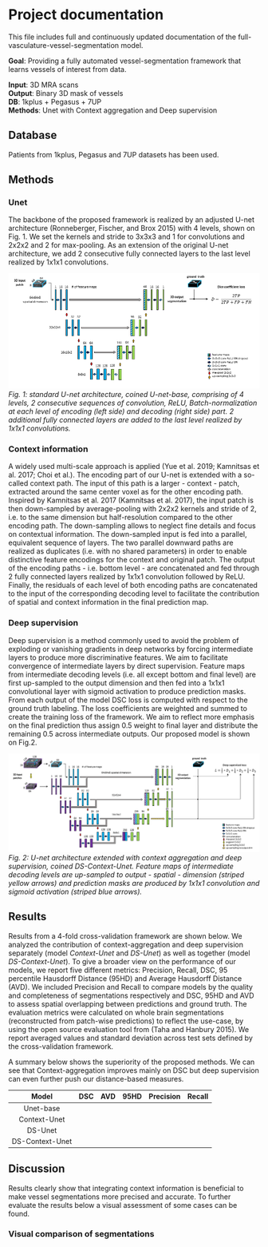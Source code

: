 # Project documentation

This file includes full and continuously updated documentation of the full-vasculature-vessel-segmentation model.

**Goal**: Providing a fully automated vessel-segmentation framework that learns vessels of interest from data.

**Input**: 3D MRA scans <br />
**Output**: Binary 3D mask of vessels <br />
**DB**: 1kplus + Pegasus + 7UP <br />
**Methods**: Unet with Context aggregation and Deep supervision <br />


## Database

Patients from 1kplus, Pegasus and 7UP datasets has been used.

## Methods
### Unet

The backbone of the proposed framework is realized by an adjusted U-net architecture (Ronneberger, Fischer, and Brox 2015) with 4 levels, shown on Fig. 1. We set the kernels and stride to 3x3x3 and 1 for convolutions and 2x2x2 and 2 for max-pooling. As an extension of the original U-net architecture, we add 2 consecutive fully connected layers to the last level realized by 1x1x1 convolutions.

![Unet](./imgs/Unet_cropped.png)
*Fig. 1: standard U-net architecture, coined U-net-base, comprising of 4 levels, 2 consecutive sequences of convolution, ReLU, Batch-normalization at each level of encoding (left side) and decoding (right side) part. 2 additional fully connected layers are added to the last level realized by 1x1x1 convolutions.*

### Context information

A widely used multi-scale approach is applied (Yue et al. 2019; Kamnitsas et al. 2017; Choi et al.). The encoding part of our U-net is extended with a so-called context path. The input of this path is a larger - context - patch, extracted around the same center voxel as for the other encoding path. Inspired by Kamnitsas et al. 2017 (Kamnitsas et al. 2017), the input patch is then down-sampled by average-pooling with 2x2x2 kernels and stride of 2, i.e. to the same dimension but half-resolution compared to the other encoding path. The down-sampling allows to neglect fine details and focus on contextual information. The down-sampled input is fed into a parallel, equivalent sequence of layers. The two parallel downward paths are realized as duplicates (i.e. with no shared parameters) in order to enable distinctive feature encodings for the context and original patch. The output of the encoding paths - i.e. bottom level - are concatenated and fed through 2 fully connected layers realized by 1x1x1 convolution followed by ReLU. Finally, the residuals of each level of both encoding paths are concatenated to the input of the corresponding decoding level to facilitate the contribution of spatial and context information in the final prediction map.

### Deep supervision

Deep supervision is a method commonly used to avoid the problem of exploding or vanishing gradients in deep networks by forcing intermediate layers to produce more discriminative features. We aim to facilitate convergence of intermediate layers by direct supervision. Feature maps from intermediate decoding levels (i.e. all except bottom and final level) are first up-sampled to the output dimension and then fed into a 1x1x1 convolutional layer with sigmoid activation to produce prediction masks. From each output of the model DSC loss is computed with respect to the ground truth labeling. The loss coefficients are weighted and summed to create the training loss of the framework. We aim to reflect more emphasis on the final prediction thus assign 0.5 weight to final layer and distribute the remaining 0.5 across intermediate outputs. Our proposed model is shown on Fig.2.

![DS-Context-Unet](./imgs/BrainSeg_architecture_cropped.png)
*Fig. 2: U-net architecture extended with context aggregation and deep supervision, coined DS-Context-Unet. Feature maps of intermediate decoding levels are up-sampled to output - spatial - dimension (striped yellow arrows) and prediction masks are produced by 1x1x1 convolution and sigmoid activation (striped blue arrows).*

## Results

Results from a 4-fold cross-validation framework are shown below. We analyzed the contribution of context-aggregation and deep supervision separately (model *Context-Unet* and *DS-Unet*) as well as together (model *DS-Context-Unet*). To give a broader view on the performance of our models, we report five different metrics: Precision, Recall, DSC, 95 percentile Hausdorff Distance (95HD) and Average Hausdorff Distance (AVD). We included Precision and Recall to compare models by the quality and completeness of segmentations respectively and DSC, 95HD and AVD to assess spatial overlapping between predictions and ground truth. The evaluation metrics were calculated on whole brain segmentations (reconstructed from patch-wise predictions) to reflect the use-case, by using the open source evaluation tool from (Taha and Hanbury 2015). We report averaged values and standard deviation across test sets defined by the cross-validation framework.

A summary below shows the superiority of the proposed methods. We can see that Context-aggregation improves mainly on DSC but deep supervision can even further push our distance-based measures.

|         Model        |  DSC | AVD | 95HD | Precision | Recall |
|:--------------------:|:----:|:------:|:---------:|:-----------:|:---------:|
| Unet-base            |  
| Context-Unet         |   
| DS-Unet              |    
| DS-Context-Unet      |

## Discussion

Results clearly show that integrating context information is beneficial to make vessel segmentations more precised and accurate. To further evaluate the results below a visual assessment of some cases can be found.

### Visual comparison of segmentations


